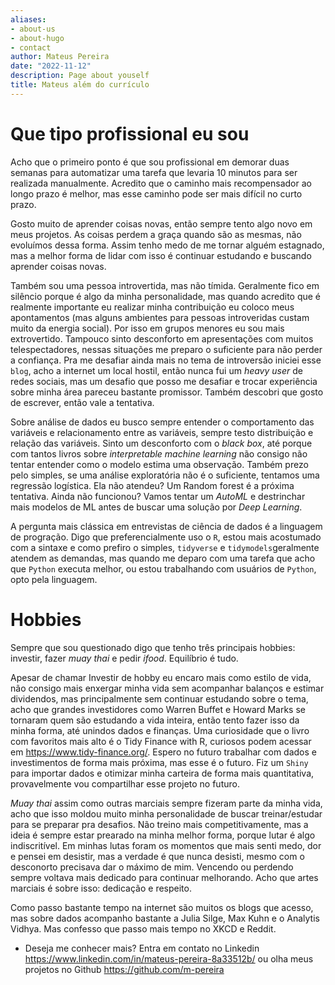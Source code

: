 ```yaml
---
aliases:
- about-us
- about-hugo
- contact
author: Mateus Pereira
date: "2022-11-12"
description: Page about youself
title: Mateus além do currículo
---
```


# Que tipo profissional eu sou


Acho que o primeiro ponto é que sou profissional em demorar duas semanas para automatizar uma tarefa que levaria 10 minutos para ser realizada manualmente. Acredito que o caminho mais recompensador ao longo prazo é melhor, mas esse caminho pode ser mais difícil no curto prazo. 

Gosto muito de aprender coisas novas, então sempre tento algo novo em meus projetos. As coisas perdem a graça quando são as mesmas, não evoluímos dessa forma. Assim tenho medo de me tornar alguém estagnado, mas a melhor forma de lidar com isso é continuar estudando e buscando aprender coisas novas. 


Também sou uma pessoa introvertida, mas não tímida. Geralmente fico em silêncio porque é algo da minha personalidade, mas quando acredito que é realmente importante eu realizar minha contribuição eu coloco meus apontamentos (mas alguns ambientes para pessoas introveridas custam muito da energia social). Por isso em grupos menores eu sou mais extrovertido. Tampouco sinto desconforto em apresentações com muitos telespectadores, nessas situações me preparo o suficiente para não perder a confiança. Pra me desafiar ainda mais no tema de introversão iniciei esse `blog`, acho a internet um local hostil, então nunca fui um *heavy user* de redes sociais, mas um desafio que posso me desafiar e trocar experiência sobre minha área pareceu bastante promissor. Também descobri que gosto de escrever, então vale a tentativa. 


Sobre análise de dados eu busco sempre entender o comportamento das variáveis e relacionamento entre as variáveis, sempre testo distribuição e relação das variáveis. Sinto um desconforto com o *black box*, até porque com tantos livros sobre *interpretable machine learning* não consigo não tentar entender como o modelo estima uma observação. Também prezo pelo simples, se uma análise exploratória não é o suficiente, tentamos uma regressão logística. Ela não atendeu? Um Random forest é a próxima tentativa. Ainda não funcionou? Vamos tentar um *AutoML* e destrinchar mais modelos de ML antes de buscar uma solução por *Deep Learning*.


A pergunta mais clássica em entrevistas de ciência de dados é a linguagem de progração. Digo que preferencialmente uso o `R`, estou mais acostumado com a sintaxe e como prefiro o simples, `tidyverse` e `tidymodels`geralmente atendem as demandas, mas quando me deparo com uma tarefa que acho que `Python` executa melhor, ou estou trabalhando com usuários de `Python`, opto pela linguagem. 



# Hobbies 

Sempre que sou questionado digo que tenho três principais hobbies: investir, fazer *muay thai* e pedir *ifood*. Equilíbrio é tudo. 

Apesar de chamar Investir de hobby eu encaro mais como estilo de vida, não consigo mais enxergar minha vida sem acompanhar balanços e estimar dividendos, mas principalmente sem continuar estudando sobre o tema, acho que grandes investidores como Warren Buffet e Howard Marks se tornaram quem são estudando a vida inteira, então tento fazer isso da minha forma, até unindos dados e finanças. Uma curiosidade que o livro com favoritos mais alto é o Tidy Finance with R, curiosos podem acessar em <https://www.tidy-finance.org/>. Espero no futuro trabalhar com dados e investimentos de forma mais próxima, mas esse é o futuro. Fiz um `Shiny` para importar dados e otimizar minha carteira de forma mais quantitativa, provavelmente vou compartilhar esse projeto no futuro.

*Muay thai* assim como outras marciais sempre fizeram parte da minha vida, acho que isso moldou muito minha personalidade de buscar treinar/estudar para se preparar pra desafios. Não treino mais competitivamente, mas a ideia é sempre estar prearado na minha melhor forma, porque lutar é algo indiscritível. Em minhas lutas foram os momentos que mais senti medo, dor e pensei em desistir, mas a verdade é que nunca desisti, mesmo com o desconorto precisava dar o máximo de mim. Vencendo ou perdendo sempre voltava mais dedicado para continuar melhorando. Acho que artes marciais é sobre isso: dedicação e respeito.


Como passo bastante tempo na internet são muitos os blogs  que acesso, mas sobre dados acompanho bastante a Julia Silge, Max Kuhn e o Analytis Vidhya. Mas confesso que passo mais tempo no XKCD e Reddit. 



* Deseja me conhecer mais? Entra em contato no Linkedin <https://www.linkedin.com/in/mateus-pereira-8a33512b/> ou olha meus projetos no Github <https://github.com/m-pereira>

